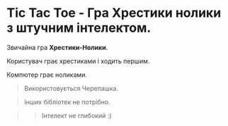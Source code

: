 # Tic Tac Toe - Гра Хрестики нолики з штучним інтелектом.

Звичайна гра **Хрестики-Нолики**.

Користувач грає хрестиками і ходить першим.

Компютер грає ноликами.

> Використовується Черепашка.

> Інших бібліотек не потрібно.

> > Інтелект не глибокий :)
